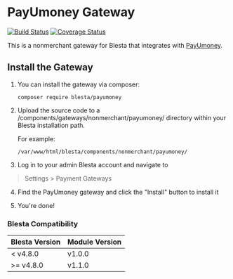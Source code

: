 # PayUmoney Gateway

[![Build Status](https://travis-ci.org/blesta/gateway-payumoney.svg?branch=master)](https://travis-ci.org/blesta/gateway-payumoney) [![Coverage Status](https://coveralls.io/repos/github/blesta/gateway-payumoney/badge.svg?branch=master)](https://coveralls.io/github/blesta/gateway-payumoney?branch=master)

This is a nonmerchant gateway for Blesta that integrates with [PayUmoney](https://www.payu.in/).

## Install the Gateway

1. You can install the gateway via composer:

    ```
    composer require blesta/payumoney
    ```

2. Upload the source code to a /components/gateways/nonmerchant/payumoney/ directory within
your Blesta installation path.

    For example:

    ```
    /var/www/html/blesta/components/nonmerchant/payumoney/
    ```

3. Log in to your admin Blesta account and navigate to
> Settings > Payment Gateways

4. Find the PayUmoney gateway and click the "Install" button to install it

5. You're done!

### Blesta Compatibility

|Blesta Version|Module Version|
|--------------|--------------|
|< v4.8.0|v1.0.0|
|>= v4.8.0|v1.1.0|
